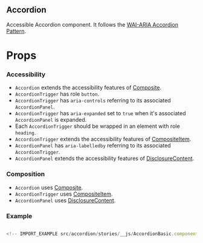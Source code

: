 ## Accordion

Accessible Accordion component. It follows the
[WAI-ARIA Accordion Pattern](https://www.w3.org/TR/wai-aria-practices-1.2/#accordion).

# Props

<!-- INJECT_PROPS src/accordion -->

### Accessibility

- `Accordion` extends the accessibility features of
  [Composite](https://github.com/reakit/reakit/blob/master/docs/composite/#accessibility).
- `AccordionTrigger` has role `button`.
- `AccordionTrigger` has `aria-controls` referring to its associated
  `AccordionPanel`.
- `AccordionTrigger` has `aria-expanded` set to `true` when it's associated
  `AccordionPanel` is expanded.
- Each `AccordionTrigger` should be wrapped in an element with role `heading`.
- `AccordionTrigger` extends the accessibility features of
  [CompositeItem](https://github.com/reakit/reakit/blob/master/docs/composite/#accessibility).
- `AccordionPanel` has `aria-labelledby` referring to its associated
  `AccordionTrigger`.
- `AccordionPanel` extends the accessibility features of
  [DisclosureContent](https://github.com/reakit/reakit/blob/master/docs/disclosure).

### Composition

- `Accordion` uses
  [Composite](https://github.com/reakit/reakit/blob/master/docs/composite).
- `AccordionTrigger` uses
  [CompositeItem](https://github.com/reakit/reakit/blob/master/docs/composite).
- `AccordionPanel` uses
  [DisclosureContent](https://github.com/reakit/reakit/blob/master/docs/disclosure).

### Example

```js

<!-- IMPORT_EXAMPLE src/accordion/stories/__js/AccordionBasic.component.jsx -->

```

